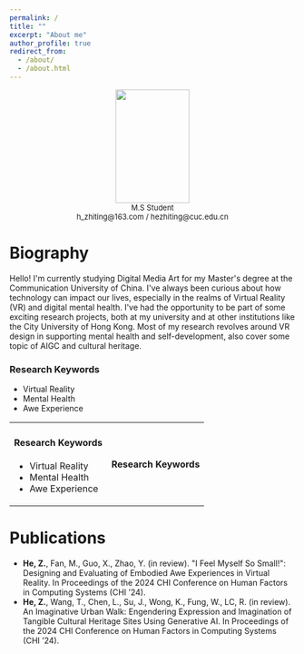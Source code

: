 ```yaml
---
permalink: /
title: ""
excerpt: "About me"
author_profile: true
redirect_from: 
  - /about/
  - /about.html
---
```

<div align="center"><img width="130" height="200" src='/images/500x300.png'></div>
<center><font size="2" >M.S Student</font></center>
<center><font size="2" >h_zhiting@163.com  /  hezhiting@cuc.edu.cn</font></center>

# Biography

Hello! I'm currently studying Digital Media Art for my Master's degree at the Communication University of China. I've always been curious about how technology can impact our lives, especially in the realms of Virtual Reality (VR) and digital mental health. I've had the opportunity to be part of some exciting research projects, both at my university and at other institutions like the City University of Hong Kong. Most of my research revolves around VR design in supporting mental health and self-development, also cover some topic of AIGC and cultural heritage.

### Research Keywords
- Virtual Reality
- Mental Health
- Awe Experience
<html>
    <table style="margin-left: auto; margin-right: auto;">
        <tr>
            <td>
                <!--左侧内容-->
                <h4>Research Keywords</h4>
              <ul>
<li>Virtual Reality</li>
<li>Mental Health</li>
<li>Awe Experience</li>
</ul>
            </td>
            <td>
                <!--右侧内容-->
                <h4>Research Keywords</h4>
            </td>
        </tr>
    </table>
</html>




# Publications
- **He, Z.**, Fan, M., Guo, X., Zhao, Y. (in review). "I Feel Myself So Small!": Designing and Evaluating of Embodied Awe Experiences in Virtual Reality. In Proceedings of the 2024 CHI Conference on Human Factors in Computing Systems (CHI ’24).
- **He, Z.**, Wang, T., Chen, L., Su, J., Wong, K., Fung, W., LC, R. (in review). An Imaginative Urban Walk: Engendering Expression and Imagination of Tangible Cultural Heritage Sites Using Generative AI. In Proceedings of the 2024 CHI Conference on Human Factors in Computing Systems (CHI ’24).
